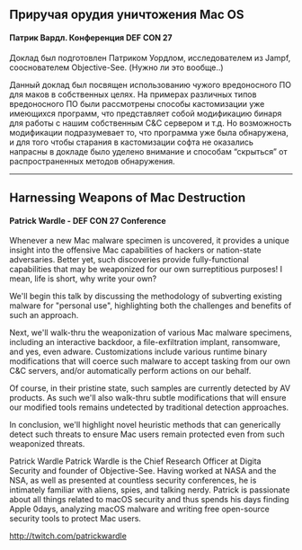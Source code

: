 ## Приручая орудия уничтожения Mac OS

#### Патрик Вардл. Конференция DEF CON 27

Доклад был подготовлен Патриком Уордлом, исследователем из Jampf, сооснователем Objective-See. (Нужно ли это вообще..)

Данный доклад был посвящен использованию чужого вредоносного ПО для маков в собственных целях. На примерах различных типов вредоносного ПО были рассмотрены способы кастомизации уже имеющихся программ, что представляет собой модификацию бинаря для работы с нашим собственным C&C сервером и т.д. Но возможность модификации подразумевает то, что программа уже была обнаружена, и для того чтобы старания в кастомизации софта не оказались напрасны в докладе было уделено внимание и способам “скрыться” от распространенных методов обнаружения. 


---

## Harnessing Weapons of Mac Destruction

#### Patrick Wardle - DEF CON 27 Conference

Whenever a new Mac malware specimen is uncovered, it provides a unique insight into the offensive Mac capabilities of hackers or nation-state adversaries. Better yet, such discoveries provide fully-functional capabilities that may be weaponized for our own surreptitious purposes! I mean, life is short, why write your own?

We'll begin this talk by discussing the methodology of subverting existing malware for "personal use", highlighting both the challenges and benefits of such an approach.

Next, we'll walk-thru the weaponization of various Mac malware specimens, including an interactive backdoor, a file-exfiltration implant, ransomware, and yes, even adware. Customizations include various runtime binary modifications that will coerce such malware to accept tasking from our own C&C servers, and/or automatically perform actions on our behalf. 

Of course, in their pristine state, such samples are currently detected by AV products. As such we'll also walk-thru subtle modifications that will ensure our modified tools remains undetected by traditional detection approaches.

In conclusion, we'll highlight novel heuristic methods that can generically detect such threats to ensure Mac users remain protected even from such weaponized threats.

Patrick Wardle
Patrick Wardle is the Chief Research Officer at Digita Security and founder of Objective-See. Having worked at NASA and the NSA, as well as presented at countless security conferences, he is intimately familiar with aliens, spies, and talking nerdy. Patrick is passionate about all things related to macOS security and thus spends his days finding Apple 0days, analyzing macOS malware and writing free open-source security tools to protect Mac users.

http://twitch.com/patrickwardle

